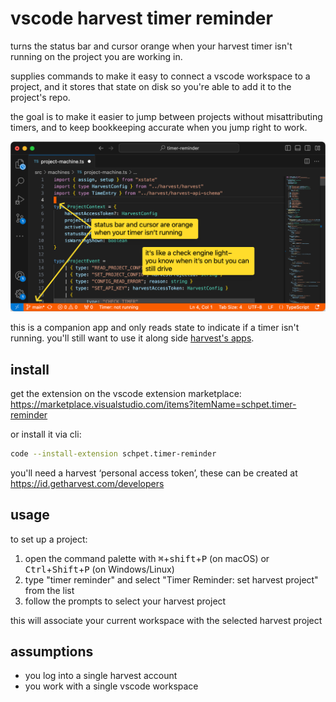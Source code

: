 # vscode harvest timer reminder

turns the status bar and cursor orange when your harvest timer isn't running on the project you are working in.

supplies commands to make it easy to connect a vscode workspace to a project, and it stores that state on disk so you're able to add it to the project's repo.

the goal is to make it easier to jump between projects without misattributing timers, and to keep bookkeeping accurate when you jump right to work.

![screenshot of the timer reminder vscode extension highlighting how it colors the status bar and cursor orange, it compares it to a vehicle's check engine light ](./docs/screenshot.png)

this is a companion app and only reads state to indicate if a timer isn't running. you'll still want to use it along side [harvest's apps](https://www.getharvest.com/apps).

## install

get the extension on the vscode extension marketplace:
https://marketplace.visualstudio.com/items?itemName=schpet.timer-reminder

or install it via cli:

```bash
code --install-extension schpet.timer-reminder
```

you'll need a harvest ‘personal access token’, these can be created at
https://id.getharvest.com/developers

## usage

to set up a project:

1. open the command palette with <kbd>⌘</kbd>+<kbd>shift</kbd>+<kbd>P</kbd> (on macOS) or <kbd>Ctrl</kbd>+<kbd>Shift</kbd>+<kbd>P</kbd> (on Windows/Linux)
2. type "timer reminder" and select "Timer Reminder: set harvest project" from the list
3. follow the prompts to select your harvest project

this will associate your current workspace with the selected harvest project

## assumptions

- you log into a single harvest account
- you work with a single vscode workspace

